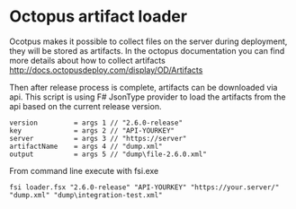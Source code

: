 # Octopus artifact loader

Ocotpus makes it possible to collect files on the server during deployment, they will be stored as artifacts.
In the octopus documentation you can find more details about how to collect artifacts http://docs.octopusdeploy.com/display/OD/Artifacts 

Then after release process is complete, artifacts can be downloaded via api.
This script is using F# JsonType provider to load the artifacts from the api based on the current release version.

    version         = args 1 // "2.6.0-release"
    key             = args 2 // "API-YOURKEY"
    server          = args 3 // "https://server"
    artifactName    = args 4 // "dump.xml"
    output          = args 5 // "dump\file-2.6.0.xml"

From command line execute with fsi.exe

    fsi loader.fsx "2.6.0-release" "API-YOURKEY" "https://your.server/" "dump.xml" "dump\integration-test.xml"
